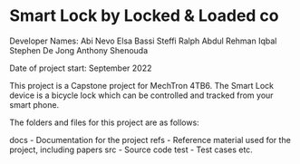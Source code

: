 # Smart Lock by Locked & Loaded co

Developer Names:
  Abi Nevo
  Elsa Bassi
  Steffi Ralph
  Abdul Rehman Iqbal
  Stephen De Jong
  Anthony Shenouda

Date of project start:
  September 2022

This project is a Capstone project for MechTron 4TB6. The Smart Lock device is a bicycle lock which can be controlled and tracked from your smart phone.

The folders and files for this project are as follows:

docs - Documentation for the project
refs - Reference material used for the project, including papers
src - Source code
test - Test cases
etc.
